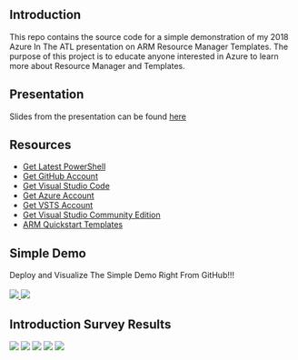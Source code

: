 ## Introduction
This repo contains the source code for a simple demonstration of my 2018 Azure In The ATL presentation on ARM Resource Manager Templates. The purpose of this project is to educate anyone interested in Azure to learn more about Resource Manager and Templates.

## Presentation
Slides from the presentation can be found [here](ARM-Presentation.pdf)

## Resources
* [Get Latest PowerShell](https://github.com/gautema/cqrslite)
* [Get GitHub Account](http://www.github.com)
* [Get Visual Studio Code](http://code.visualstudio.com)
* [Get Azure Account](https://azure.microsoft.com/en-us/free)
* [Get VSTS Account](https://www.visualstudio.com/team-services/pricing)
* [Get Visual Studio Community Edition](https://www.visualstudio.com/downloads)
* [ARM Quickstart Templates](https://github.com/Azure/azure-quickstart-templates)

## Simple Demo
Deploy and Visualize The Simple Demo Right From GitHub!!!
<br><br>
<a href="http://armviz.io/#/?load=https%3A%2F%2Fraw.githubusercontent.com%2Fimseandavis%2FPresentations%2Fmaster%2F2018%2FAzureIntheATL%2FSimpleDemo%2FSimpleDemo.Infrastructure%2FSimpleDemo.Infrastructure%2FWebSite.json" target="_blank">
    <img src="http://armviz.io/visualizebutton.png"/>
</a><a href="https://portal.azure.com/#create/Microsoft.Template/uri/https%3A%2F%2Fraw.githubusercontent.com%2Fimseandavis%2FPresentations%2Fmaster%2F2018%2FAzureInTheATL%2FSimpleDemo%2FSimpleDemo.Infrastructure%2FSimpleDemo.Infrastructure%2FWebSite.json" target="_blank">
    <img src="http://azuredeploy.net/deploybutton.png"/>
</a>

## Introduction Survey Results
<img src="https://github.com/imseandavis/Presentations/blob/master/2018/AzureInTheATL/Intro%20Survey%20Results/AzureInTheATL%20Survey%20Results-1.jpg"/>
<img src="https://github.com/imseandavis/Presentations/blob/master/2018/AzureInTheATL/Intro%20Survey%20Results/AzureInTheATL%20Survey%20Results-2.jpg"/>
<img src="https://github.com/imseandavis/Presentations/blob/master/2018/AzureInTheATL/Intro%20Survey%20Results/AzureInTheATL%20Survey%20Results-3.jpg"/>
<img src="https://github.com/imseandavis/Presentations/blob/master/2018/AzureInTheATL/Intro%20Survey%20Results/AzureInTheATL%20Survey%20Results-4.jpg"/>
<img src="https://github.com/imseandavis/Presentations/blob/master/2018/AzureInTheATL/Intro%20Survey%20Results/AzureInTheATL%20Survey%20Results-5.jpg"/>